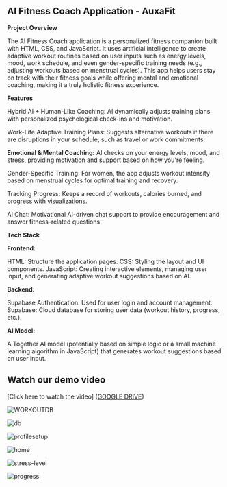 ## AI Fitness Coach Application - AuxaFit


**Project Overview**

The AI Fitness Coach application is a personalized fitness companion built with HTML, CSS, and JavaScript. It uses artificial intelligence to create adaptive workout routines based on user inputs such as energy levels, mood, work schedule, and even gender-specific training needs (e.g., adjusting workouts based on menstrual cycles). This app helps users stay on track with their fitness goals while offering mental and emotional coaching, making it a truly holistic fitness experience.

**Features**

Hybrid AI + Human-Like Coaching:
     AI dynamically adjusts training plans with personalized psychological check-ins and motivation.

Work-Life Adaptive Training Plans:
     Suggests alternative workouts if there are disruptions in your schedule, such as travel or work commitments.

**Emotional & Mental Coaching:**
     AI checks on your energy levels, mood, and stress, providing motivation and support based on how you're feeling.

Gender-Specific Training:
     For women, the app adjusts workout intensity based on menstrual cycles for optimal training and recovery.

Tracking Progress:
     Keeps a record of workouts, calories burned, and progress with visualizations.

AI Chat:
     Motivational AI-driven chat support to provide encouragement and answer fitness-related questions.

****Tech Stack****

**Frontend:**

HTML: Structure the application pages.
CSS: Styling the layout and UI components.
JavaScript: Creating interactive elements, managing user input, and generating adaptive workout suggestions based on AI.

**Backend:**

Supabase Authentication: Used for user login and account management.
Supabase: Cloud database for storing user data (workout history, progress, etc.).

**AI Model:**

A Together AI model (potentially based on simple logic or a small machine learning algorithm in JavaScript) that generates workout suggestions based on user input.



## Watch our demo video

[Click here to watch the video] ([GOOGLE DRIVE](https://drive.google.com/file/d/1sPdJrlE01TFETYFfUz57plXcV3w0nTuJ/view?usp=drive_link))







![WORKOUTDB](https://github.com/user-attachments/assets/5575084c-2ddd-4f84-851c-bbe66c370b3b)

![db](https://github.com/user-attachments/assets/f2a68916-e668-4ffc-bc55-14acb43652f7)

![profilesetup](https://github.com/user-attachments/assets/8a0f83e9-9c97-4c9f-8fe2-1d1870ed4aee)

![home](https://github.com/user-attachments/assets/6092bbb1-06e0-44dc-9a38-ec022e93de5b)

![stress-level](https://github.com/user-attachments/assets/68e8f30f-ac08-46bc-b562-1477bb538081)

![progress](https://github.com/user-attachments/assets/932075f3-0175-4a75-96ba-2acd5a3405e2)



